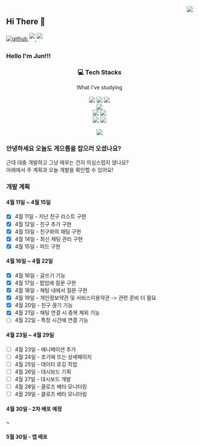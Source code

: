 <img src="https://komarev.com/ghpvc/?username=jun3047&&style=flat-square" align="right" />

## Hi There 👋 

<a href="https://jun3047.github.io/" target="_blank">
<img src=https://img.shields.io/badge/github_blog-%2324292e.svg?&style=for-the-badge&logo=github&logoColor=white alt=github style="margin-bottom: 5px;" />
<a href="mailto:jungjun3047@naver.com">
<img src="https://img.shields.io/badge/mail-D14836?style=for-the-badge&logo=Gmail&logoColor=white" style="margin-bottom: 5px;"/>
</a>
<!-- <a href="https://www.instagram.com/joon_dev_/" target="_blank">
<img src=https://img.shields.io/badge/instagram-%23000000.svg?&style=for-the-badge&logo=instagram&logoColor=white&color=dd2a7b alt=instagram style="margin-bottom: 5px;" /> -->
</a>
<a href="https://blog.naver.com/jungjun3047">
<img src="https://img.shields.io/badge/blog-03c75a?style=for-the-badge&logo=Naver&logoColor=white" style="margin-bottom: 5px;"/>
</a>
</a>

### Hello I'm Jun!!!
<h3 align="center">💻 Tech Stacks</h3>

<p align="center">
  What I've studying <br><br>
  <img src="https://img.shields.io/badge/html5-E34F26?style=for-the-badge&logo=html5&logoColor=white">
  <img src="https://img.shields.io/badge/css-1572B6?style=for-the-badge&logo=css&logoColor=white"> 
  <img src="https://img.shields.io/badge/javascript-F7DF1E?style=for-the-badge&logo=javascript&logoColor=white"> <br>
  <img src="https://img.shields.io/badge/typescript-3178C6?style=for-the-badge&logo=typescript&logoColor=white"> <br>
  <img src="https://img.shields.io/badge/react-61DAFB?style=for-the-badge&logo=react&logoColor=white"> 
  <img src="https://img.shields.io/badge/redux-764ABC?style=for-the-badge&logo=redux&logoColor=white"> <br>
  <img src="https://img.shields.io/badge/node.js-339933?style=for-the-badge&logo=Node.js&logoColor=white">
  <img src="https://img.shields.io/badge/express-000000?style=for-the-badge&logo=express&logoColor=white">
</p>

<p align="center">
  <img src="https://github-readme-stats.vercel.app/api?username=jun3047&show_icons=true">
</p>


### 안녕하세요 오늘도 게으름을 잡으러 오셨나요?

근데 대충 개발하고 그냥 때우는 건지 의심스럽지 않나요? <br>
아래에서 주 계획과 오늘 개발을 확인할 수 있어요! 

<!--   <img src="https://github-readme-stats.vercel.app/api/top-langs/?username=jun3047&langs_count=8"> -->


### 개발 계획

#### 4월 11일 ~ 4월 15일 <br>
  
- [X] 4월 11일 - 지난 친구 리스트 구현 
- [X] 4월 12일 - 친구 추가 구현
- [X] 4월 13일 - 친구와의 채팅 구현
- [X] 4월 14일 - 최신 채팅 관리 구현
- [X] 4월 15일 - 피드 구현

#### 4월 16일 ~ 4월 22일 <br>
  
- [X] 4월 16일 - 글쓰기 기능
- [X] 4월 17일 - 팝업에 질문 구현
- [X] 4월 18일 - 채팅 내에서 질문 구현
- [X] 4월 19일 - 개인정보약관 및 서비스이용약관 -> 관련 준비 더 필요
- [X] 4월 20일 - 친구 끊기 기능
- [X] 4월 21일 - 채팅 연결 시 중복 제외 기능
- [ ] 4월 22일 - 특정 시간에 연결 기능

#### 4월 23일 ~ 4월 29일 <br>
  
- [ ] 4월 23일 - 애니메이션 추가
- [ ] 4월 24일 - 초기에 뜨는 상세페이지
- [ ] 4월 25일 - 데이터 로깅 작업
- [ ] 4월 26일 - 대시보드 기획
- [ ] 4월 27일 - 대시보드 개발
- [ ] 4월 28일 - 클로즈 베타 모니터링
- [ ] 4월 29일 - 클로즈 베타 모니터링

#### 4월 30일 - 2차 배포 예정

~

#### 5월 30일 - 앱 배포
